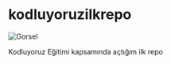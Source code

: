 # kodluyoruzilkrepo
![Gorsel](https://avatars.githubusercontent.com/u/30476529?s=200&v=4)

Kodluyoruz Eğitimi kapsamında açtığım ilk repo

